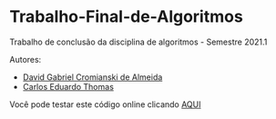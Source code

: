 # Trabalho-Final-de-Algoritmos
Trabalho de conclusão da disciplina de algoritmos - Semestre 2021.1

Autores: 

  * [David Gabriel Cromianski de Almeida](https://github.com/ydavidrkz2)
  * [Carlos Eduardo Thomas](https://github.com/Thomas164-cadu)

Você pode testar este código online clicando [AQUI](https://replit.com/@DavidGabrielGab/trabalho#main.py)
